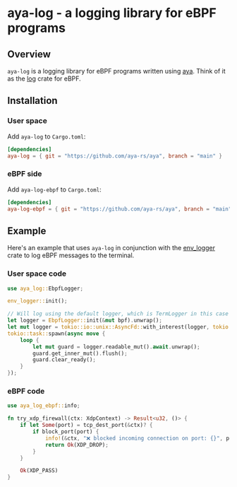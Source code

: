 # aya-log - a logging library for eBPF programs

## Overview

`aya-log` is a logging library for eBPF programs written using [aya]. Think of
it as the [log] crate for eBPF.

## Installation

### User space

Add `aya-log` to `Cargo.toml`:

```toml
[dependencies]
aya-log = { git = "https://github.com/aya-rs/aya", branch = "main" }
```

### eBPF side

Add `aya-log-ebpf` to `Cargo.toml`:

```toml
[dependencies]
aya-log-ebpf = { git = "https://github.com/aya-rs/aya", branch = "main" }
```

## Example

Here's an example that uses `aya-log` in conjunction with the [env_logger] crate
to log eBPF messages to the terminal.

### User space code

```rust
use aya_log::EbpfLogger;

env_logger::init();

// Will log using the default logger, which is TermLogger in this case
let logger = EbpfLogger::init(&mut bpf).unwrap();
let mut logger = tokio::io::unix::AsyncFd::with_interest(logger, tokio::io::Interest::READABLE).unwrap();
tokio::task::spawn(async move { 
    loop {
        let mut guard = logger.readable_mut().await.unwrap();
        guard.get_inner_mut().flush();
        guard.clear_ready();
    }
});
```

### eBPF code

```rust
use aya_log_ebpf::info;

fn try_xdp_firewall(ctx: XdpContext) -> Result<u32, ()> {
    if let Some(port) = tcp_dest_port(&ctx)? {
        if block_port(port) {
            info!(&ctx, "❌ blocked incoming connection on port: {}", port);
            return Ok(XDP_DROP);
        }
    }

    Ok(XDP_PASS)
}
```

[aya]: https://github.com/aya-rs/aya
[log]: https://docs.rs/log
[env_logger]: https://docs.rs/env_logger
